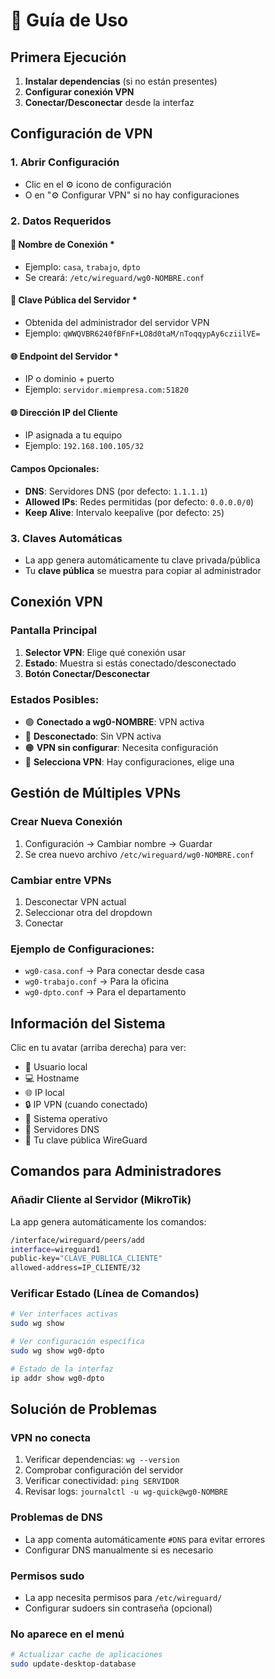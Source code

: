 # 🚀 Guía de Uso

## Primera Ejecución

1. **Instalar dependencias** (si no están presentes)
2. **Configurar conexión VPN**
3. **Conectar/Desconectar** desde la interfaz

## Configuración de VPN

### 1. Abrir Configuración
- Clic en el ⚙️ icono de configuración
- O en "⚙️ Configurar VPN" si no hay configuraciones

### 2. Datos Requeridos

#### 📛 Nombre de Conexión *
- Ejemplo: `casa`, `trabajo`, `dpto`
- Se creará: `/etc/wireguard/wg0-NOMBRE.conf`

#### 🔑 Clave Pública del Servidor *
- Obtenida del administrador del servidor VPN
- Ejemplo: `qWWQVBR6240fBFnF+LO8d0taM/nToqqypAy6cziilVE=`

#### 🌐 Endpoint del Servidor *
- IP o dominio + puerto
- Ejemplo: `servidor.miempresa.com:51820`

#### 🌐 Dirección IP del Cliente
- IP asignada a tu equipo
- Ejemplo: `192.168.100.105/32`

#### Campos Opcionales:
- **DNS**: Servidores DNS (por defecto: `1.1.1.1`)
- **Allowed IPs**: Redes permitidas (por defecto: `0.0.0.0/0`)
- **Keep Alive**: Intervalo keepalive (por defecto: `25`)

### 3. Claves Automáticas
- La app genera automáticamente tu clave privada/pública
- Tu **clave pública** se muestra para copiar al administrador

## Conexión VPN

### Pantalla Principal
1. **Selector VPN**: Elige qué conexión usar
2. **Estado**: Muestra si estás conectado/desconectado
3. **Botón Conectar/Desconectar**

### Estados Posibles:
- 🟢 **Conectado a wg0-NOMBRE**: VPN activa
- 🔴 **Desconectado**: Sin VPN activa  
- 🟠 **VPN sin configurar**: Necesita configuración
- 🔵 **Selecciona VPN**: Hay configuraciones, elige una

## Gestión de Múltiples VPNs

### Crear Nueva Conexión
1. Configuración → Cambiar nombre → Guardar
2. Se crea nuevo archivo `/etc/wireguard/wg0-NOMBRE.conf`

### Cambiar entre VPNs
1. Desconectar VPN actual
2. Seleccionar otra del dropdown
3. Conectar

### Ejemplo de Configuraciones:
- `wg0-casa.conf` → Para conectar desde casa
- `wg0-trabajo.conf` → Para la oficina
- `wg0-dpto.conf` → Para el departamento

## Información del Sistema

Clic en tu avatar (arriba derecha) para ver:
- 👤 Usuario local
- 💻 Hostname  
- 🌐 IP local
- 🔒 IP VPN (cuando conectado)
- 🧠 Sistema operativo
- 📡 Servidores DNS
- 🔑 Tu clave pública WireGuard

## Comandos para Administradores

### Añadir Cliente al Servidor (MikroTik)
La app genera automáticamente los comandos:

```bash
/interface/wireguard/peers/add 
interface=wireguard1 
public-key="CLAVE_PUBLICA_CLIENTE" 
allowed-address=IP_CLIENTE/32
```

### Verificar Estado (Línea de Comandos)
```bash
# Ver interfaces activas
sudo wg show

# Ver configuración específica  
sudo wg show wg0-dpto

# Estado de la interfaz
ip addr show wg0-dpto
```

## Solución de Problemas

### VPN no conecta
1. Verificar dependencias: `wg --version`
2. Comprobar configuración del servidor
3. Verificar conectividad: `ping SERVIDOR`
4. Revisar logs: `journalctl -u wg-quick@wg0-NOMBRE`

### Problemas de DNS  
- La app comenta automáticamente `#DNS` para evitar errores
- Configurar DNS manualmente si es necesario

### Permisos sudo
- La app necesita permisos para `/etc/wireguard/`
- Configurar sudoers sin contraseña (opcional)

### No aparece en el menú
```bash
# Actualizar cache de aplicaciones
sudo update-desktop-database
```